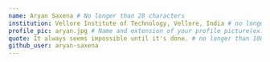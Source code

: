 ```yaml
---
name: Aryan Saxena # No longer than 28 characters
institution: Vellore Institute of Technology, Vellore, India # no longer than 58 characters
profile_pic: aryan.jpg # Name and extension of your profile picture(ex. mona.png) The picture must be squared and 544px on width and height.
quote: It always seems impossible until it's done. # no longer than 100 characters, avoid using quotes(") to guarantee the format remains the same.
github_user: aryan-saxena
---
```

